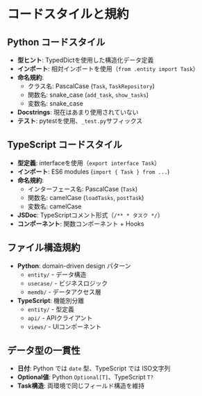 # コードスタイルと規約

## Python コードスタイル
- **型ヒント**: TypedDictを使用した構造化データ定義
- **インポート**: 相対インポートを使用（`from .entity import Task`）
- **命名規約**: 
  - クラス名: PascalCase (`Task`, `TaskRepository`)
  - 関数名: snake_case (`add_task`, `show_tasks`)
  - 変数名: snake_case
- **Docstrings**: 現在はあまり使用されていない
- **テスト**: pytestを使用、`_test.py`サフィックス

## TypeScript コードスタイル
- **型定義**: interfaceを使用（`export interface Task`）
- **インポート**: ES6 modules (`import { Task } from ...`)
- **命名規約**:
  - インターフェース名: PascalCase (`Task`)
  - 関数名: camelCase (`loadTasks`, `postTask`)
  - 変数名: camelCase
- **JSDoc**: TypeScriptコメント形式（`/** * タスク */`）
- **コンポーネント**: 関数コンポーネント + Hooks

## ファイル構造規約
- **Python**: domain-driven design パターン
  - `entity/` - データ構造
  - `usecase/` - ビジネスロジック
  - `memdb/` - データアクセス層
- **TypeScript**: 機能別分離
  - `entity/` - 型定義
  - `api/` - APIクライアント
  - `views/` - UIコンポーネント

## データ型の一貫性
- **日付**: Python では `date` 型、TypeScript では ISO文字列
- **Optional値**: Python `Optional[T]`、TypeScript `T?`
- **Task構造**: 両環境で同じフィールド構造を維持